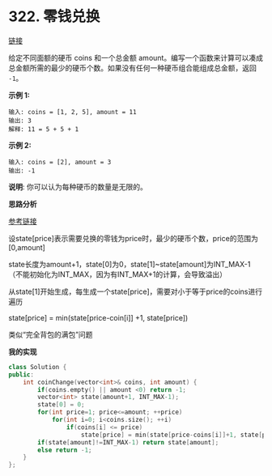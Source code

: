 # 322. 零钱兑换

[链接](https://leetcode-cn.com/problems/coin-change/description/)

给定不同面额的硬币 coins 和一个总金额 amount。编写一个函数来计算可以凑成总金额所需的最少的硬币个数。如果没有任何一种硬币组合能组成总金额，返回 `-1`。

**示例 1:**

```
输入: coins = [1, 2, 5], amount = 11
输出: 3 
解释: 11 = 5 + 5 + 1
```

**示例 2:**

```
输入: coins = [2], amount = 3
输出: -1
```

**说明**:
 你可以认为每种硬币的数量是无限的。

**思路分析**

[参考链接](https://github.com/arkingc/leetcode/tree/master/322.Coin%20Change)

设state[price]表示需要兑换的零钱为price时，最少的硬币个数，price的范围为[0,amount]

state长度为amount+1，state[0]为0，state[1]~state[amount]为INT_MAX-1（不能初始化为INT_MAX，因为有INT_MAX+1的计算，会导致溢出）

从state[1]开始生成，每生成一个state[price]，需要对小于等于price的coins进行遍历

state[price] = min(state[price-coin[i]] +1, state[price])

类似“完全背包的满包”问题

**我的实现**

```c++
class Solution {
public:
    int coinChange(vector<int>& coins, int amount) {
        if(coins.empty() || amount <0) return -1;
        vector<int> state(amount+1, INT_MAX-1);
        state[0] = 0;
        for(int price=1; price<=amount; ++price)
            for(int i=0; i<coins.size(); ++i)
                if(coins[i] <= price)
                    state[price] = min(state[price-coins[i]]+1, state[price]);
        if(state[amount]!=INT_MAX-1) return state[amount];
        else return -1;
    }
};
```

